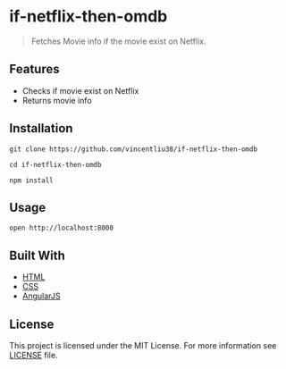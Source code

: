 # if-netflix-then-omdb
>Fetches Movie info if the movie exist on Netflix.

## Features
- Checks if movie exist on Netflix
- Returns movie info

## Installation
```git clone https://github.com/vincentliu38/if-netflix-then-omdb```

```cd if-netflix-then-omdb```

```npm install```

## Usage
```open http://localhost:8000```

## Built With
- [HTML](https://developer.mozilla.org/en-US/docs/Web/HTML)
- [CSS](https://developer.mozilla.org/en-US/docs/Web/CSS)
- [AngularJS](https://angularjs.org)

## License
This project is licensed under the MIT License. For more information see [LICENSE](https://github.com/vincentliu38/if-netflix-then-omdb/blob/master/LICENSE) file.
